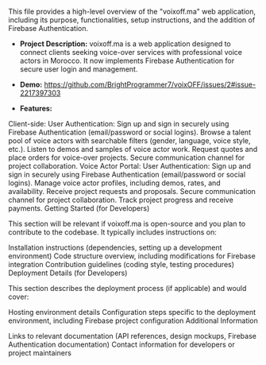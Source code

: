 This file provides a high-level overview of the "voixoff.ma" web application, including its purpose, functionalities, setup instructions, and the addition of Firebase Authentication.

- **Project Description:**
voixoff.ma is a web application designed to connect clients seeking voice-over services with professional voice actors in Morocco. It now implements Firebase Authentication for secure user login and management.

- **Demo:**
https://github.com/BrightProgrammer7/voixOFF/issues/2#issue-2217397303

- **Features:**

Client-side:
User Authentication: Sign up and sign in securely using Firebase Authentication (email/password or social logins).
Browse a talent pool of voice actors with searchable filters (gender, language, voice style, etc.).
Listen to demos and samples of voice actor work.
Request quotes and place orders for voice-over projects.
Secure communication channel for project collaboration.
Voice Actor Portal:
User Authentication: Sign up and sign in securely using Firebase Authentication (email/password or social logins).
Manage voice actor profiles, including demos, rates, and availability.
Receive project requests and proposals.
Secure communication channel for project collaboration.
Track project progress and receive payments.
Getting Started (for Developers)

This section will be relevant if voixoff.ma is open-source and you plan to contribute to the codebase.  It typically includes instructions on:

Installation instructions (dependencies, setting up a development environment)
Code structure overview, including modifications for Firebase integration
Contribution guidelines (coding style, testing procedures)
Deployment Details (for Developers)

This section describes the deployment process (if applicable) and would cover:

Hosting environment details
Configuration steps specific to the deployment environment, including Firebase project configuration
Additional Information

Links to relevant documentation (API references, design mockups, Firebase Authentication documentation)
Contact information for developers or project maintainers
